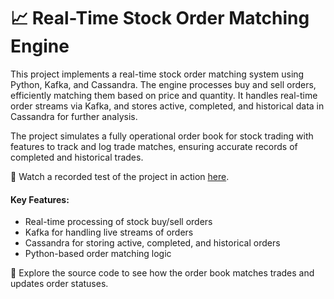 # 📈 Real-Time Stock Order Matching Engine

This project implements a real-time stock order matching system using Python, Kafka, and Cassandra. The engine processes buy and sell orders, efficiently matching them based on price and quantity. It handles real-time order streams via Kafka, and stores active, completed, and historical data in Cassandra for further analysis.

The project simulates a fully operational order book for stock trading with features to track and log trade matches, ensuring accurate records of completed and historical trades.

🎥 Watch a recorded test of the project in action [here](https://youtu.be/inrQesrC7e4?si=kgktBdoYRYxzMHZv).

#### Key Features:
- Real-time processing of stock buy/sell orders
- Kafka for handling live streams of orders
- Cassandra for storing active, completed, and historical orders
- Python-based order matching logic

🚀 Explore the source code to see how the order book matches trades and updates order statuses.
